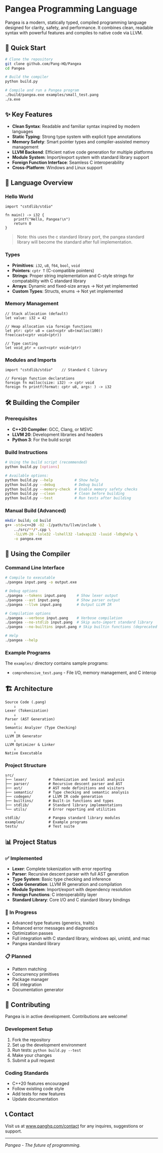 # Pangea Programming Language

Pangea is a modern, statically typed, compiled programming language designed for clarity, safety, and performance. It combines clean, readable syntax with powerful features and compiles to native code via LLVM.

## 🚀 Quick Start

```bash
# Clone the repository
git clone github.com/Pang-HQ/Pangea
cd Pangea

# Build the compiler
python build.py

# Compile and run a Pangea program
./build/pangea.exe examples/small_test.pang
./a.exe
```

## ✨ Key Features

- **Clean Syntax**: Readable and familiar syntax inspired by modern languages
- **Static Typing**: Strong type system with explicit type annotations
- **Memory Safety**: Smart pointer types and compiler-assisted memory management
- **LLVM Backend**: Efficient native code generation for multiple platforms
- **Module System**: Import/export system with standard library support
- **Foreign Function Interface**: Seamless C interoperability
- **Cross-Platform**: Windows and Linux support

## 📖 Language Overview

### Hello World

```pangea
import "cstdlib/stdio"

fn main() -> i32 {
    printf("Hello, Pangea!\n")
    return 0
}
```

> Note: this uses the c standard library port, the pangea standard library will become the standard after full implementation.

### Types

- **Primitives**: `i32`, `u8`, `f64`, `bool`, `void`
- **Pointers**: `cptr T` (C-compatible pointers)
- **Strings**: Proper string implementation and C-style strings for compatability with C standard library
- **Arrays**: Dynamic and fixed-size arrays -> Not yet implemented
- **Custom Types**: Structs, enums -> Not yet implemented

### Memory Management

```pangea
// Stack allocation (default)
let value: i32 = 42

// Heap allocation via foreign functions
let ptr: cptr u8 = cast<cptr u8>(malloc(100))
free(cast<cptr void>(ptr))

// Type casting
let void_ptr = cast<cptr void>(ptr)
```

### Modules and Imports

```pangea
import "cstdlib/stdio"    // Standard C library

// Foreign function declarations
foreign fn malloc(size: i32) -> cptr void
foreign fn printf(format: cptr u8, args: ) -> i32
```

## 🛠️ Building the Compiler

### Prerequisites

- **C++20 Compiler**: GCC, Clang, or MSVC
- **LLVM 20**: Development libraries and headers
- **Python 3**: For the build script

### Build Instructions

```bash
# Using the build script (recommended)
python build.py [options]

# Available options:
python build.py --help          # Show help
python build.py --debug         # Debug build
python build.py --memory-check  # Enable memory safety checks
python build.py --clean         # Clean before building
python build.py --test          # Run tests after building
```

### Manual Build (Advanced)

```bash
mkdir build; cd build
g++ -std=c++20 -O2 -I/path/to/llvm/include \
    ../src/**/*.cpp \
    -lLLVM-20 -lole32 -lshell32 -ladvapi32 -luuid -ldbghelp \
    -o pangea.exe
```

## 🎯 Using the Compiler

### Command Line Interface

```bash
# Compile to executable
./pangea input.pang -o output.exe

# Debug options
./pangea --tokens input.pang     # Show lexer output
./pangea --ast input.pang        # Show parser output
./pangea --llvm input.pang       # Output LLVM IR

# Compilation options
./pangea --verbose input.pang    # Verbose compilation
./pangea --no-stdlib input.pang  # Skip auto-import standard library
./pangea --no-builtins input.pang # Skip builtin functions (deprecated - will be removed soon)

# Help
./pangea --help
```

### Example Programs

The `examples/` directory contains sample programs:

- `comprehensive_test.pang` - File I/O, memory management, and C interop

## 🏗️ Architecture

```
Source Code (.pang)
    ↓
Lexer (Tokenization)
    ↓
Parser (AST Generation)
    ↓
Semantic Analyzer (Type Checking)
    ↓
LLVM IR Generator
    ↓
LLVM Optimizer & Linker
    ↓
Native Executable
```

### Project Structure

```
src/
├── lexer/          # Tokenization and lexical analysis
├── parser/         # Recursive descent parser and AST
├── ast/            # AST node definitions and visitors
├── semantic/       # Type checking and semantic analysis
├── codegen/        # LLVM IR code generation
├── builtins/       # Built-in functions and types
├── stdlib/         # Standard library implementations
└── utils/          # Error reporting and utilities

stdlib/             # Pangea standard library modules
examples/           # Example programs
tests/              # Test suite
```

## 📊 Project Status

### ✅ Implemented

- **Lexer**: Complete tokenization with error reporting
- **Parser**: Recursive descent parser with full AST generation
- **Type System**: Basic type checking and inference
- **Code Generation**: LLVM IR generation and compilation
- **Module System**: Import/export with dependency resolution
- **Foreign Functions**: C interoperability layer
- **Standard Library**: Core I/O and C standard library bindings

### 🚧 In Progress

- Advanced type features (generics, traits)
- Enhanced error messages and diagnostics
- Optimization passes
- Full integration with C standard library, windows api, unistd, and mac
- Pangea standard library

### 📋 Planned

- Pattern matching
- Concurrency primitives
- Package manager
- IDE integration
- Documentation generator

## 🤝 Contributing

Pangea is in active development. Contributions are welcome!

### Development Setup

1. Fork the repository
2. Set up the development environment
3. Run tests: `python build.py --test`
4. Make your changes
5. Submit a pull request

### Coding Standards

- C++20 features encouraged
- Follow existing code style
- Add tests for new features
- Update documentation

## 📞 Contact

Visit us at www.panghq.com/contact for any inquires, suggestions or support.

---

*Pangea - The future of programming.*
